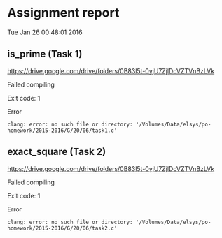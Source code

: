# Assignment report
Tue Jan 26 00:48:01 2016
## is_prime (Task 1)
https://drive.google.com/drive/folders/0B83l5t-0yjU7ZjlDcVZTVnBzLVk

Failed compiling

Exit code: 1

Error
```
clang: error: no such file or directory: '/Volumes/Data/elsys/po-homework/2015-2016/G/20/06/task1.c'

```


## exact_square (Task 2)
https://drive.google.com/drive/folders/0B83l5t-0yjU7ZjlDcVZTVnBzLVk

Failed compiling

Exit code: 1

Error
```
clang: error: no such file or directory: '/Volumes/Data/elsys/po-homework/2015-2016/G/20/06/task2.c'

```


